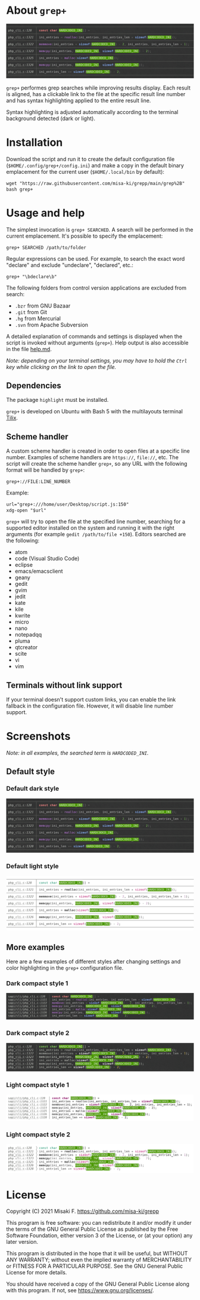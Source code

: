 # About `grep+`

![grep+](https://raw.githubusercontent.com/misa-ki/grepp/main/assets/default-dark.png)

`grep+` performes grep searches while improving results display. Each result is aligned, has a clickable link to the file at the specific result line number and has syntax highlighting applied to the entire result line.

Syntax highlighting is adjusted automatically according to the terminal background detected (dark or light).

# Installation

Download the script and run it to create the default configuration file (`$HOME/.config/grep+/config.ini`) and make a copy in the default binary emplacement for the current user (`$HOME/.local/bin` by default):

	wget "https://raw.githubusercontent.com/misa-ki/grepp/main/grep%2B"
	bash grep+

# Usage and help

The simplest invocation is `grep+ SEARCHED`. A search will be performed in the current emplacement. It's possible to specify the emplacement:

	grep+ SEARCHED /path/to/folder

Regular expressions can be used. For example, to search the exact word "declare" and exclude "undeclare", "declared", etc.:

	grep+ "\bdeclare\b"

The following folders from control version applications are excluded from search:

- `.bzr` from GNU Bazaar
- `.git` from Git
- `.hg` from Mercurial
- `.svn` from Apache Subversion

A detailed explanation of commands and settings is displayed when the script is invoked without arguments (`grep+`). Help output is also accessible in the file [help.md](https://github.com/misa-ki/grepp/blob/main/help.md).

*Note: depending on your terminal settings, you may have to hold the `Ctrl` key while clicking on the link to open the file.*

## Dependencies

The package `highlight` must be installed.

`grep+` is developed on Ubuntu with Bash 5 with the multilayouts terminal [Tilix](https://github.com/gnunn1/tilix).

## Scheme handler

A custom scheme handler is created in order to open files at a specific line number. Examples of scheme handlers are `https://`, `file://`, etc. The script will create the scheme handler `grep+`, so any URL with the following format will be handled by `grep+`:

	grep+://FILE:LINE_NUMBER

Example:

	url="grep+:///home/user/Desktop/script.js:150"
	xdg-open "$url"

`grep+` will try to open the file at the specified line number, searching for a supported editor installed on the system and running it with the right arguments (for example `gedit /path/to/file +150`). Editors searched are the following:

- atom
- code (Visual Studio Code)
- eclipse
- emacs/emacsclient
- geany
- gedit
- gvim
- jedit
- kate
- kile
- kwrite
- micro
- nano
- notepadqq
- pluma
- qtcreator
- scite
- vi
- vim

## Terminals without link support

If your terminal doesn't support custom links, you can enable the link fallback in the configuration file. However, it will disable line number support.

# Screenshots

*Note: in all examples, the searched term is `HARDCODED_INI`.*

## Default style

### Default dark style

![Default dark style](https://raw.githubusercontent.com/misa-ki/grepp/main/assets/default-dark.png)

### Default light style

![Default light style](https://raw.githubusercontent.com/misa-ki/grepp/main/assets/default-light.png)

## More examples

Here are a few examples of different styles after changing settings and color highlighting in the `grep+` configuration file.

### Dark compact style 1

![Dark compact style 1](https://raw.githubusercontent.com/misa-ki/grepp/main/assets/dark-compact-1.png)

### Dark compact style 2

![Dark compact style 2](https://raw.githubusercontent.com/misa-ki/grepp/main/assets/dark-compact-2.png)

### Light compact style 1

![Light compact style 1](https://raw.githubusercontent.com/misa-ki/grepp/main/assets/light-compact-1.png)

### Light compact style 2

![Light compact style 2](https://raw.githubusercontent.com/misa-ki/grepp/main/assets/light-compact-2.png)

# License

Copyright (C) 2021  Misaki F. <https://github.com/misa-ki/grepp>

This program is free software: you can redistribute it and/or modify
it under the terms of the GNU General Public License as published by
the Free Software Foundation, either version 3 of the License, or
(at your option) any later version.

This program is distributed in the hope that it will be useful,
but WITHOUT ANY WARRANTY; without even the implied warranty of
MERCHANTABILITY or FITNESS FOR A PARTICULAR PURPOSE.  See the
GNU General Public License for more details.

You should have received a copy of the GNU General Public License
along with this program.  If not, see <https://www.gnu.org/licenses/>.

